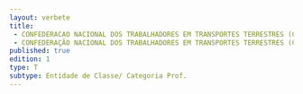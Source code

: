 ```yaml
---
layout: verbete
title:
 - CONFEDERACAO NACIONAL DOS TRABALHADORES EM TRANSPORTES TERRESTRES (CNTTT)
 - CONFEDERAÇÃO NACIONAL DOS TRABALHADORES EM TRANSPORTES TERRESTRES (CNTTT)
published: true
edition: 1  
type: T
subtype: Entidade de Classe/ Categoria Prof.
---
```



